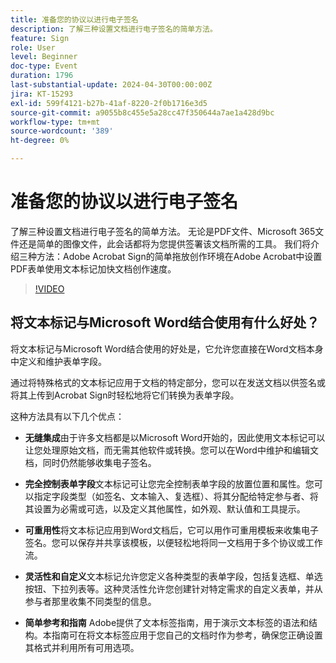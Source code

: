```yaml
---
title: 准备您的协议以进行电子签名
description: 了解三种设置文档进行电子签名的简单方法。
feature: Sign
role: User
level: Beginner
doc-type: Event
duration: 1796
last-substantial-update: 2024-04-30T00:00:00Z
jira: KT-15293
exl-id: 599f4121-b27b-41af-8220-2f0b1716e3d5
source-git-commit: a9055b8c455e5a28cc47f350644a7ae1a428d9bc
workflow-type: tm+mt
source-wordcount: '389'
ht-degree: 0%

---
```


# 准备您的协议以进行电子签名

了解三种设置文档进行电子签名的简单方法。 无论是PDF文件、Microsoft 365文件还是简单的图像文件，此会话都将为您提供签署该文档所需的工具。 我们将介绍三种方法：Adobe Acrobat Sign的简单拖放创作环境在Adobe Acrobat中设置PDF表单使用文本标记加快文档创作速度。

>[!VIDEO](https://video.tv.adobe.com/v/3428184/?learn=on)

## 将文本标记与Microsoft Word结合使用有什么好处？

将文本标记与Microsoft Word结合使用的好处是，它允许您直接在Word文档本身中定义和维护表单字段。

通过将特殊格式的文本标记应用于文档的特定部分，您可以在发送文档以供签名或将其上传到Acrobat Sign时轻松地将它们转换为表单字段。

这种方法具有以下几个优点：

* **无缝集成**&#x200B;由于许多文档都是以Microsoft Word开始的，因此使用文本标记可以让您处理原始文档，而无需其他软件或转换。您可以在Word中维护和编辑文档，同时仍然能够收集电子签名。

* **完全控制表单字段**&#x200B;文本标记可让您完全控制表单字段的放置位置和属性。您可以指定字段类型（如签名、文本输入、复选框）、将其分配给特定参与者、将其设置为必需或可选，以及定义其他属性，如外观、默认值和工具提示。

* **可重用性**&#x200B;将文本标记应用到Word文档后，它可以用作可重用模板来收集电子签名。您可以保存并共享该模板，以便轻松地将同一文档用于多个协议或工作流。

* **灵活性和自定义**&#x200B;文本标记允许您定义各种类型的表单字段，包括复选框、单选按钮、下拉列表等。这种灵活性允许您创建针对特定需求的自定义表单，并从参与者那里收集不同类型的信息。

* **简单参考和指南** Adobe提供了文本标签指南，用于演示文本标签的语法和结构。本指南可在将文本标签应用于您自己的文档时作为参考，确保您正确设置其格式并利用所有可用选项。
